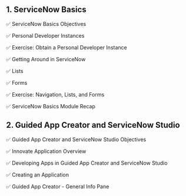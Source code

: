 ## 1. ServiceNow Basics

  :white_check_mark: ServiceNow Basics Objectives 
  
  :white_check_mark: Personal Developer Instances
  
  :white_check_mark: Exercise: Obtain a Personal Developer Instance
  
  :white_check_mark: Getting Around in ServiceNow
  
  :white_check_mark: Lists
  
  :white_check_mark: Forms
  
  :white_check_mark: Exercise: Navigation, Lists, and Forms
  
  :white_check_mark: ServiceNow Basics Module Recap

## 2. Guided App Creator and ServiceNow Studio

  :white_check_mark: Guided App Creator and ServiceNow Studio Objectives

  :white_check_mark: Innovate Application Overview

  :white_check_mark: Developing Apps in Guided App Creator and ServiceNow Studio
  
  :white_check_mark: Creating an Application

  :white_check_mark: Guided App Creator - General Info Pane

  


